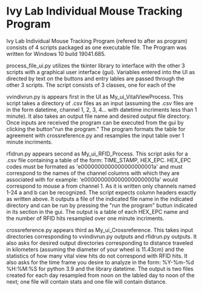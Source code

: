 


# Ivy Lab Individual Mouse Tracking Program

Ivy Lab Individual Mouse Tracking Program (refered to after as program) consists of 4 scripts packaged as one executable file.
The Program was written for Windows 10 build 19041.685.

process_file_ui.py utilizes the tkinter library to interface with the other 3 scripts with a graphical user interface (gui). 
Variables entered into the UI as directed by text on the buttons and entry lables are passed through the other 3 scripts.
The script consists of 3 classes, one for each of the 

vvindivrun.py is appears first in the UI as My_ui_VitalViewProcess.
This script takes a directory of .csv files as an input (assuming the .csv files are in the form datetime, channel 1, 2, 3, 4... with datetime incriments less than 1 minute).
It also takes an output file name and desired output file directory.
Once inputs are received the program can be executed from the gui by clicking the button"run the program."
The program formats the table for agreement with crossreference.py and resamples the input table over 1 minute incriments.

rfidrun.py appears second as My_ui_RFID_Process. 
This script asks for a .csv file containing a table of the form: TIME_STAMP, HEX_EPC.
HEX_EPC codes must be formated as 'e0000000000000000000001a' and must correspond to the names of the channel columns with which they are associated with for example: 'e0000000000000000000001a' would correspond to mouse a from channel 1.
As it is written only channels named 1-24 a and b can be recognized.
The script expects column headers exactly as written above.
It outputs a file of the indicated file name in the indicated directory and can be run by pressing the "run the program" buttun indicated in its section in the gui.
The output is a table of each HEX_EPC name and the number of RFID hits resampled over one minute incriments. 

crossreference.py appears third as My_ui_Crossreference.
This takes input directories corresponding to vvindivrun.py outputs and rfidrun.py outputs.
It also asks for desired output directories corresponding to distance traveled in kilometers (assuming the diameter of your wheel is 11.43cm) and the statistics of how many vital view hits do not correspond with RFID hits.
It also asks for the time frame you desire to analyze in the form: %Y-%m-%d %H:%M:%S for python 3.9 and the library datetime.
The output is two files created for each day resampled from noon on the labled day to noon of the next; one file will contain stats and one file will contain distance.

